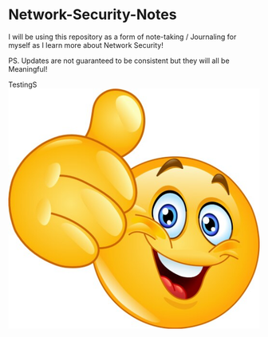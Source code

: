 # Network-Security-Notes

I will be using this repository as a form of note-taking / Journaling for myself as I learn more about Network Security!

PS. Updates are not guaranteed to be consistent but they will all be Meaningful!

TestingS
![Thumbs Up](thumbs_up.png)